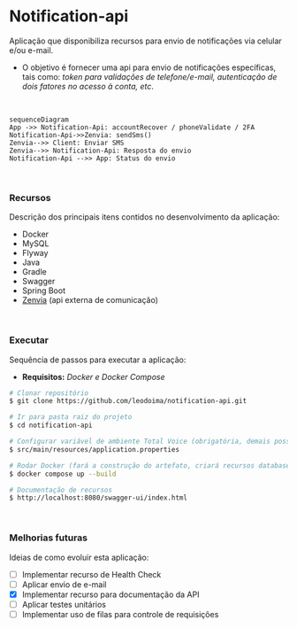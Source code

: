 # Notification-api
Aplicação que disponibiliza recursos para envio de notificações via celular e/ou e-mail.


* O objetivo é fornecer uma api para envio de notificações específicas, tais como: *token para validações de telefone/e-mail, autenticação de dois fatores no acesso à conta, etc*.

</br>

```mermaid
sequenceDiagram
App ->> Notification-Api: accountRecover / phoneValidate / 2FA
Notification-Api->>Zenvia: sendSms()
Zenvia-->> Client: Enviar SMS
Zenvia-->> Notification-Api: Resposta do envio
Notification-Api -->> App: Status do envio
```

</br>

### Recursos
Descrição dos principais itens contidos no desenvolvimento da aplicação:

* Docker
* MySQL
* Flyway
* Java
* Gradle
* Swagger
* Spring Boot
* [Zenvia](https://www.zenvia.com/) (api externa de comunicação)

</br>

### Executar
Sequência de passos para executar a aplicação: </br>
- **Requisitos:** *Docker e Docker Compose*

```bash
# Clonar repositório
$ git clone https://github.com/leodoima/notification-api.git

# Ir para pasta raiz do projeto
$ cd notification-api

# Configurar variável de ambiente Total Voice (obrigatória, demais possuem valor default)
$ src/main/resources/application.properties

# Rodar Docker (fará a construção do artefato, criará recursos database, executará aplicação)
$ docker compose up --build

# Documentação de recursos
$ http://localhost:8080/swagger-ui/index.html
```

</br>

### Melhorias futuras
Ideias de como evoluir esta aplicação:

- [ ] Implementar recurso de Health Check
- [ ] Aplicar envio de e-mail
- [x] Implementar recurso para documentação da API
- [ ] Aplicar testes unitários
- [ ] Implementar uso de filas para controle de requisições
